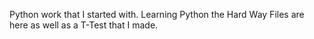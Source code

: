 Python work that I started with.  Learning Python the Hard Way Files are here as well as a T-Test that I made.

